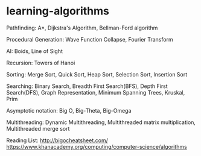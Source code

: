 # learning-algorithms

Pathfinding:
A*,
Dijkstra's Algorithm,
Bellman-Ford algorithm

Procedural Generation:
Wave Function Collapse,
Fourier Transform

AI:
Boids,
Line of Sight

Recursion:
Towers of Hanoi

Sorting:
Merge Sort, 
Quick Sort,
Heap Sort,
Selection Sort,
Insertion Sort

Searching:
Binary Search, 
Breadth First Search(BFS), 
Depth First Search(DFS),
Graph Representation,
Minimum Spanning Trees,
Kruskal,
Prim

Asymptotic notation:
Big O, 
Big-Theta, 
Big-Omega

Multithreading:
Dynamic Multithreading,
Multithreaded matrix multiplication,
Multithreaded merge sort

Reading List:
http://bigocheatsheet.com/ <br>
https://www.khanacademy.org/computing/computer-science/algorithms
